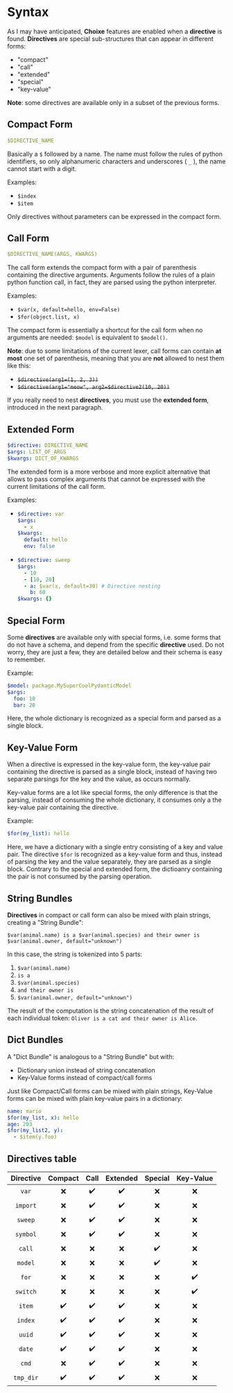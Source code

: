 # Syntax

As I may have anticipated, **Choixe** features are enabled when a **directive** is found. **Directives** are special sub-structures that can appear in different forms:
- "compact"
- "call"
- "extended"
- "special"
- "key-value"

**Note**: some directives are available only in a subset of the previous forms.

## Compact Form

```yaml
$DIRECTIVE_NAME
``` 

Basically a `$` followed by a name. The name must follow the rules of python identifiers, so only alphanumeric characters and underscores ( `_` ), the name cannot start with a digit.

Examples:
-  `$index`
-  `$item`

Only directives without parameters can be expressed in the compact form.

## Call Form

```yaml
$DIRECTIVE_NAME(ARGS, KWARGS)
```

The call form extends the compact form with a pair of parenthesis containing the directive arguments. Arguments follow the rules of a plain python function call, in fact, they are parsed using the python interpreter.

Examples:
- `$var(x, default=hello, env=False)`
- `$for(object.list, x)`

The compact form is essentially a shortcut for the call form when no arguments are needed: `$model` is equivalent to `$model()`.

**Note**: due to some limitations of the current lexer, call forms can contain **at most** one set of parenthesis, meaning that you are **not** allowed to nest them like this:

- ~~`$directive(arg1=(1, 2, 3))`~~
- ~~`$directive(arg1="meow", arg2=$directive2(10, 20))`~~

If you really need to nest **directives**, you must use the **extended form**, introduced in the next paragraph.

## Extended Form

```yaml
$directive: DIRECTIVE_NAME
$args: LIST_OF_ARGS
$kwargs: DICT_OF_KWARGS
```

The extended form is a more verbose and more explicit alternative that allows to pass complex arguments that cannot be expressed with the current limitations of the call form. 

Examples:
- ```yaml
  $directive: var
  $args:
    - x
  $kwargs:
    default: hello
    env: false
  ```
- ```yaml
  $directive: sweep
  $args:
    - 10
    - [10, 20]
    - a: $var(x, default=30) # Directive nesting
      b: 60
  $kwargs: {}
  ```

## Special Form

Some **directives** are available only with special forms, i.e. some forms that do not have a schema, and depend from the specific **directive** used. Do not worry, they are just a few, they are detailed below and their schema is easy to remember.

Example:
```yaml
$model: package.MySuperCoolPydanticModel
$args: 
  foo: 10
  bar: 20
```

Here, the whole dictionary is recognized as a special form and parsed as a single block.

## Key-Value Form

When a directive is expressed in the key-value form, the key-value pair containing the directive is parsed as a single block, instead of having two separate parsings for the key and the value, as occurs normally.

Key-value forms are a lot like special forms, the only difference is that the parsing, instead of consuming the whole dictionary, it consumes only a the key-value pair containing the directive.

Example:
```yaml
$for(my_list): hello
```

Here, we have a dictionary with a single entry consisting of a key and value pair. The directive `$for` is recognized as a key-value form and thus, instead of parsing the key and the value separately, they are parsed as a single block. Contrary to the special and extended form, the dictioanry containing the pair is not consumed by the parsing operation. 

## String Bundles

**Directives** in compact or call form can also be mixed with plain strings, creating a "String Bundle":

`$var(animal.name) is a $var(animal.species) and their owner is $var(animal.owner, default="unknown")`

In this case, the string is tokenized into 5 parts:
1. `$var(animal.name)`
2. ` is a `
3. `$var(animal.species)`
4. ` and their owner is `
5. `$var(animal.owner, default="unknown")`

The result of the computation is the string concatenation of the result of each individual token: `Oliver is a cat and their owner is Alice`.


## Dict Bundles
A "Dict Bundle" is analogous to a "String Bundle" but with:
- Dictionary union instead of string concatenation
- Key-Value forms instead of compact/call forms
  
Just like Compact/Call forms can be mixed with plain strings, Key-Value forms can be mixed with plain key-value pairs in a dictionary:

```yaml
name: mario
$for(my_list, x): hello
age: 203
$for(my_list2, y): 
  - $item(y.foo)
```

## Directives table

| Directive | Compact | Call  | Extended | Special | Key-Value |
| :-------: | :-----: | :---: | :------: | :-----: | :-------: |
|   `var`   |    ❌    |   ✔️   |    ✔️     |    ❌    |     ❌     |
| `import`  |    ❌    |   ✔️   |    ✔️     |    ❌    |     ❌     |
|  `sweep`  |    ❌    |   ✔️   |    ✔️     |    ❌    |     ❌     |
| `symbol`  |    ❌    |   ✔️   |    ✔️     |    ❌    |     ❌     |
|  `call`   |    ❌    |   ❌   |    ❌     |    ✔️    |     ❌     |
|  `model`  |    ❌    |   ❌   |    ❌     |    ✔️    |     ❌     |
|   `for`   |    ❌    |   ❌   |    ❌     |    ❌    |     ✔️     |
| `switch`  |    ❌    |   ❌   |    ❌     |    ❌    |     ✔️     |
|  `item`   |    ✔️    |   ✔️   |    ✔️     |    ❌    |     ❌     |
|  `index`  |    ✔️    |   ✔️   |    ✔️     |    ❌    |     ❌     |
|  `uuid`   |    ✔️    |   ✔️   |    ✔️     |    ❌    |     ❌     |
|  `date`   |    ✔️    |   ✔️   |    ✔️     |    ❌    |     ❌     |
|   `cmd`   |    ❌    |   ✔️   |    ✔️     |    ❌    |     ❌     |
| `tmp_dir` |    ✔️    |   ✔️   |    ✔️     |    ❌    |     ❌     |